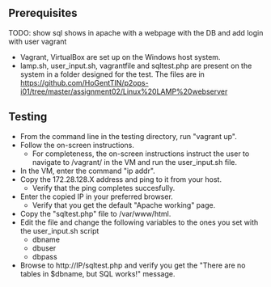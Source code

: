 ## Prerequisites
TODO: show sql shows in apache with a webpage with the DB and add login with user vagrant

- Vagrant, VirtualBox are set up on the Windows host system.
- lamp.sh, user_input.sh, vagrantfile and sqltest.php are present on the system in a folder designed for the test. The files are in https://github.com/HoGentTIN/p2ops-i01/tree/master/assignment02/Linux%20LAMP%20webserver

## Testing

- From the command line in the testing directory, run "vagrant up".
- Follow the on-screen instructions.
	- For completeness, the on-screen instructions instruct the user to navigate to /vagrant/ in the VM and run the user_input.sh file.
- In the VM, enter the command "ip addr".
- Copy the 172.28.128.X address and ping to it from your host.
	- Verify that the ping completes succesfully.
- Enter the copied IP in your preferred browser.
	- Verify that you get the default "Apache working" page.
- Copy the "sqltest.php" file to /var/www/html.
- Edit the file and change the following variables to the ones you set with the user_input.sh script
	- dbname
	- dbuser
	- dbpass
- Browse to http://IP/sqltest.php and verify you get the "There are no tables in $dbname, but SQL works!" message.

<!--stackedit_data:
eyJoaXN0b3J5IjpbLTIwMTQ5ODI0NDZdfQ==
-->
